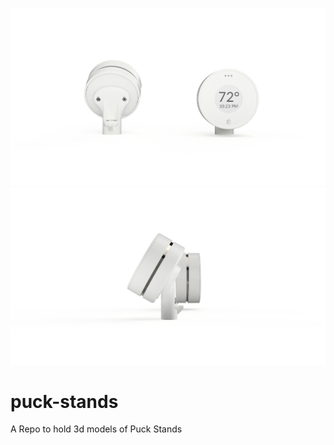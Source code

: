 ![Head On](/Puck%20Multi%20Angle%20Stand%20Head%20On.png?raw=true)
![Side Angled](/Puck%20Multi%20Angle%20Stand%20Side%20Angled.png?raw=true)


# puck-stands
A Repo to hold 3d models of Puck Stands
